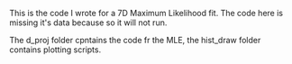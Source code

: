 This is the code I wrote for a 7D Maximum Likelihood fit.  The code here is missing it's data because so it will not run.

The d_proj folder cpntains the code fr the MLE, the hist_draw folder contains plotting scripts.



